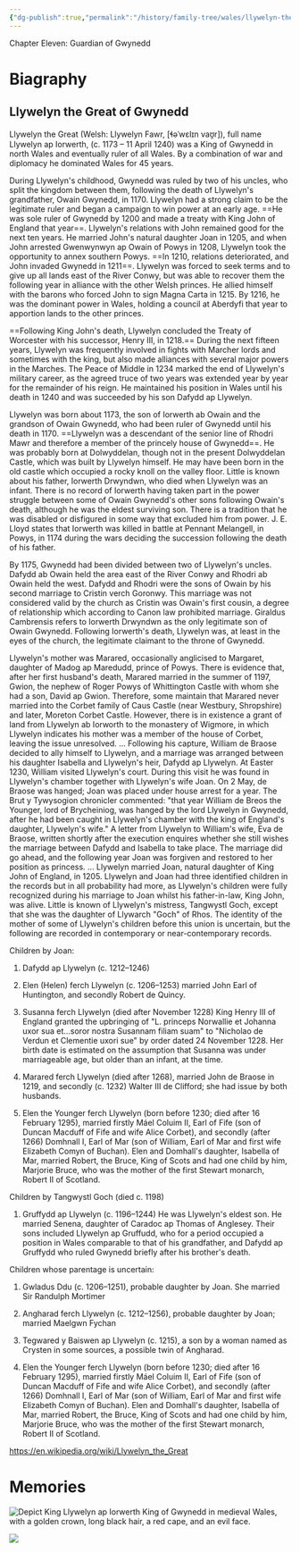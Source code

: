 ```yaml
---
{"dg-publish":true,"permalink":"/history/family-tree/wales/llywelyn-the-great/","tags":["timeline","gwynedd"]}
---
```


<span
	  class='ob-timelines' 
	  data-img = 'https://i.imgur.com/tuSwaXB.jpeg'>
	  Chapter Eleven: Guardian of Gwynedd 
</span>

# Biagraphy
## Llywelyn the Great of Gwynedd
Llywelyn the Great (Welsh: Llywelyn Fawr, [ɬəˈwɛlɪn vaʊ̯r]), full name Llywelyn ap Iorwerth, (c. 1173 – 11 April 1240) was a King of Gwynedd in north Wales and eventually ruler of all Wales. By a combination of war and diplomacy he dominated Wales for 45 years.

During Llywelyn's childhood, Gwynedd was ruled by two of his uncles, who split the kingdom between them, following the death of Llywelyn's grandfather, Owain Gwynedd, in 1170. Llywelyn had a strong claim to be the legitimate ruler and began a campaign to win power at an early age. ==He was sole ruler of Gwynedd by 1200 and made a treaty with King John of England that year==. Llywelyn's relations with John remained good for the next ten years. He married John's natural daughter Joan in 1205, and when John arrested Gwenwynwyn ap Owain of Powys in 1208, Llywelyn took the opportunity to annex southern Powys. ==In 1210, relations deteriorated, and John invaded Gwynedd in 1211==. Llywelyn was forced to seek terms and to give up all lands east of the River Conwy, but was able to recover them the following year in alliance with the other Welsh princes. He allied himself with the barons who forced John to sign Magna Carta in 1215. By 1216, he was the dominant power in Wales, holding a council at Aberdyfi that year to apportion lands to the other princes.

==Following King John's death, Llywelyn concluded the Treaty of Worcester with his successor, Henry III, in 1218.== During the next fifteen years, Llywelyn was frequently involved in fights with Marcher lords and sometimes with the king, but also made alliances with several major powers in the Marches. The Peace of Middle in 1234 marked the end of Llywelyn's military career, as the agreed truce of two years was extended year by year for the remainder of his reign. He maintained his position in Wales until his death in 1240 and was succeeded by his son Dafydd ap Llywelyn.

Llywelyn was born about 1173, the son of Iorwerth ab Owain and the grandson of Owain Gwynedd, who had been ruler of Gwynedd until his death in 1170. ==Llywelyn was a descendant of the senior line of Rhodri Mawr and therefore a member of the princely house of Gwynedd==. He was probably born at Dolwyddelan, though not in the present Dolwyddelan Castle, which was built by Llywelyn himself. He may have been born in the old castle which occupied a rocky knoll on the valley floor. Little is known about his father, Iorwerth Drwyndwn, who died when Llywelyn was an infant. There is no record of Iorwerth having taken part in the power struggle between some of Owain Gwynedd's other sons following Owain's death, although he was the eldest surviving son. There is a tradition that he was disabled or disfigured in some way that excluded him from power. J. E. Lloyd states that Iorwerth was killed in battle at Pennant Melangell, in Powys, in 1174 during the wars deciding the succession following the death of his father.

By 1175, Gwynedd had been divided between two of Llywelyn's uncles. Dafydd ab Owain held the area east of the River Conwy and Rhodri ab Owain held the west. Dafydd and Rhodri were the sons of Owain by his second marriage to Cristin verch Goronwy. This marriage was not considered valid by the church as Cristin was Owain's first cousin, a degree of relationship which according to Canon law prohibited marriage. Giraldus Cambrensis refers to Iorwerth Drwyndwn as the only legitimate son of Owain Gwynedd. Following Iorwerth's death, Llywelyn was, at least in the eyes of the church, the legitimate claimant to the throne of Gwynedd.

Llywelyn's mother was Marared, occasionally anglicised to Margaret, daughter of Madog ap Maredudd, prince of Powys. There is evidence that, after her first husband's death, Marared married in the summer of 1197, Gwion, the nephew of Roger Powys of Whittington Castle with whom she had a son, David ap Gwion. Therefore, some maintain that Marared never married into the Corbet family of Caus Castle (near Westbury, Shropshire) and later, Moreton Corbet Castle. However, there is in existence a grant of land from Llywelyn ab Iorworth to the monastery of Wigmore, in which Llywelyn indicates his mother was a member of the house of Corbet, leaving the issue unresolved.
...
Following his capture, William de Braose decided to ally himself to Llywelyn, and a marriage was arranged between his daughter Isabella and Llywelyn's heir, Dafydd ap Llywelyn. At Easter 1230, William visited Llywelyn's court. During this visit he was found in Llywelyn's chamber together with Llywelyn's wife Joan. On 2 May, de Braose was hanged; Joan was placed under house arrest for a year. The Brut y Tywysogion chronicler commented: "that year William de Breos the Younger, lord of Brycheiniog, was hanged by the lord Llywelyn in Gwynedd, after he had been caught in Llywelyn's chamber with the king of England's daughter, Llywelyn's wife."
A letter from Llywelyn to William's wife, Eva de Braose, written shortly after the execution enquires whether she still wishes the marriage between Dafydd and Isabella to take place. The marriage did go ahead, and the following year Joan was forgiven and restored to her position as princess.
...
Llywelyn married Joan, natural daughter of King John of England, in 1205. Llywelyn and Joan had three identified children in the records but in all probability had more, as Llywelyn's children were fully recognized during his marriage to Joan whilst his father-in-law, King John, was alive. Little is known of Llywelyn's mistress, Tangwystl Goch, except that she was the daughter of Llywarch "Goch" of Rhos. The identity of the mother of some of Llywelyn's children before this union is uncertain, but the following are recorded in contemporary or near-contemporary records.

Children by Joan:

1. Dafydd ap Llywelyn (c. 1212–1246)

2. Elen (Helen) ferch Llywelyn (c. 1206–1253) married John Earl of Huntington, and secondly Robert de Quincy.

3. Susanna ferch Llywelyn (died after November 1228) King Henry III of England granted the upbringing of "L. princeps Norwallie et Johanna uxor sua et…soror nostra Susannam filiam suam" to "Nicholao de Verdun et Clementie uxori sue" by order dated 24 November 1228. Her birth date is estimated on the assumption that Susanna was under marriageable age, but older than an infant, at the time.

4. Marared ferch Llywelyn (died after 1268), married John de Braose in 1219, and secondly (c. 1232) Walter III de Clifford; she had issue by both husbands.

5. Elen the Younger ferch Llywelyn (born before 1230; died after 16 February 1295), married firstly Máel Coluim II, Earl of Fife (son of Duncan Macduff of Fife and wife Alice Corbet), and secondly (after 1266) Domhnall I, Earl of Mar (son of William, Earl of Mar and first wife Elizabeth Comyn of Buchan). Elen and Domhall's daughter, Isabella of Mar, married Robert, the Bruce, King of Scots and had one child by him, Marjorie Bruce, who was the mother of the first Stewart monarch, Robert II of Scotland.

Children by Tangwystl Goch (died c. 1198)

1. Gruffydd ap Llywelyn (c. 1196–1244) He was Llywelyn's eldest son. He married Senena, daughter of Caradoc ap Thomas of Anglesey. Their sons included Llywelyn ap Gruffudd, who for a period occupied a position in Wales comparable to that of his grandfather, and Dafydd ap Gruffydd who ruled Gwynedd briefly after his brother's death.

Children whose parentage is uncertain:

1. Gwladus Ddu (c. 1206–1251), probable daughter by Joan. She married Sir Randulph Mortimer

2. Angharad ferch Llywelyn (c. 1212–1256), probable daughter by Joan; married Maelgwn Fychan

3. Tegwared y Baiswen ap Llywelyn (c. 1215), a son by a woman named as Crysten in some sources, a possible twin of Angharad.

4. Elen the Younger ferch Llywelyn (born before 1230; died after 16 February 1295), married firstly Máel Coluim II, Earl of Fife (son of Duncan Macduff of Fife and wife Alice Corbet), and secondly (after 1266) Domhnall I, Earl of Mar (son of William, Earl of Mar and first wife Elizabeth Comyn of Buchan). Elen and Domhall's daughter, Isabella of Mar, married Robert, the Bruce, King of Scots and had one child by him, Marjorie Bruce, who was the mother of the first Stewart monarch, Robert II of Scotland.

https://en.wikipedia.org/wiki/Llywelyn_the_Great

# Memories

![Depict King Llywelyn ap Iorwerth King of Gwynedd in medieval Wales, with a golden crown, long black hair, a red cape, and an evil face.](https://i.imgur.com/tuSwaXB.jpeg)


![](https://sg30p0.familysearch.org/service/records/storage/dascloud/patron/v2/TH-7714-132048-45346-31/thumbMobile.jpg?ctx=ArtCtxPublic&session=p0-il7YLF2tGr_.JSxCdPcpQj6)